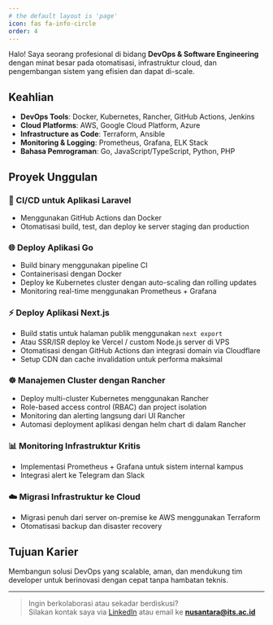 ```yaml
---
# the default layout is 'page'
icon: fas fa-info-circle
order: 4
---
```


Halo! Saya seorang profesional di bidang **DevOps & Software Engineering** dengan minat besar pada otomatisasi, infrastruktur cloud, dan pengembangan sistem yang efisien dan dapat di-scale.

## Keahlian

- **DevOps Tools**: Docker, Kubernetes, Rancher, GitHub Actions, Jenkins
- **Cloud Platforms**: AWS, Google Cloud Platform, Azure
- **Infrastructure as Code**: Terraform, Ansible
- **Monitoring & Logging**: Prometheus, Grafana, ELK Stack
- **Bahasa Pemrograman**: Go, JavaScript/TypeScript, Python, PHP

## Proyek Unggulan

### 🚀 CI/CD untuk Aplikasi Laravel
- Menggunakan GitHub Actions dan Docker
- Otomatisasi build, test, dan deploy ke server staging dan production

### 🌐 Deploy Aplikasi Go
- Build binary menggunakan pipeline CI
- Containerisasi dengan Docker
- Deploy ke Kubernetes cluster dengan auto-scaling dan rolling updates
- Monitoring real-time menggunakan Prometheus + Grafana

### ⚡ Deploy Aplikasi Next.js
- Build statis untuk halaman publik menggunakan `next export`
- Atau SSR/ISR deploy ke Vercel / custom Node.js server di VPS
- Otomatisasi dengan GitHub Actions dan integrasi domain via Cloudflare
- Setup CDN dan cache invalidation untuk performa maksimal

### ☸️ Manajemen Cluster dengan Rancher
- Deploy multi-cluster Kubernetes menggunakan Rancher
- Role-based access control (RBAC) dan project isolation
- Monitoring dan alerting langsung dari UI Rancher
- Automasi deployment aplikasi dengan helm chart di dalam Rancher

### 📊 Monitoring Infrastruktur Kritis
- Implementasi Prometheus + Grafana untuk sistem internal kampus
- Integrasi alert ke Telegram dan Slack

### ☁️ Migrasi Infrastruktur ke Cloud
- Migrasi penuh dari server on-premise ke AWS menggunakan Terraform
- Otomatisasi backup dan disaster recovery

## Tujuan Karier

Membangun solusi DevOps yang scalable, aman, dan mendukung tim developer untuk berinovasi dengan cepat tanpa hambatan teknis.

---

> Ingin berkolaborasi atau sekadar berdiskusi?  
> Silakan kontak saya via [LinkedIn](https://linkedin.com/in/adetiya-bagus-nusantara-684688112/) atau email ke **nusantara@its.ac.id**

